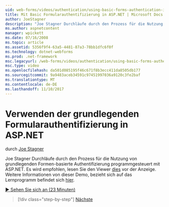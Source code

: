 ```yaml
---
uid: web-forms/videos/authentication/using-basic-forms-authentication-in-aspnet
title: Mit Basic Formularauthentifizierung in ASP.NET | Microsoft Docs
author: JoeStagner
description: "Joe Stagner Durchläufe durch den Prozess für die Nutzung von grundlegenden Formen-basierte Authentifizierung programmgesteuert mit ASP.NET. Es wird empfohlen, dass Viewer werden, bevor diese gelesen..."
ms.author: aspnetcontent
manager: wpickett
ms.date: 07/16/2008
ms.topic: article
ms.assetid: 5356f9f4-63a5-4481-87a3-78bb1dfc6f0f
ms.technology: dotnet-webforms
ms.prod: .net-framework
msc.legacyurl: /web-forms/videos/authentication/using-basic-forms-authentication-in-aspnet
msc.type: video
ms.openlocfilehash: da501d085195f46c671f8b3ecc411da8505db177
ms.sourcegitcommit: 9a9483aceb34591c97451997036a9120c3fe2baf
ms.translationtype: MT
ms.contentlocale: de-DE
ms.lasthandoff: 11/10/2017
---
```

<a name="using-basic-forms-authentication-in-aspnet"></a>Verwenden der grundlegenden Formularauthentifizierung in ASP.NET
====================
durch [Joe Stagner](https://github.com/JoeStagner)

Joe Stagner Durchläufe durch den Prozess für die Nutzung von grundlegenden Formen-basierte Authentifizierung programmgesteuert mit ASP.NET. Es wird empfohlen, lesen Sie den Viewer [dies](../../overview/older-versions-security/introduction/security-basics-and-asp-net-support-vb.md) vor der Anzeige. Weitere Informationen von dieser Demo, bezieht sich auf das Lernprogramm befindet sich [hier](../../overview/older-versions-security/introduction/an-overview-of-forms-authentication-vb.md).

[&#9654; Sehen Sie sich an (23 Minuten)](https://channel9.msdn.com/Blogs/ASP-NET-Site-Videos/using-basic-forms-authentication-in-aspnet)

>[!div class="step-by-step"]
[Nächste](how-to-change-the-forms-authentication-properties.md)
